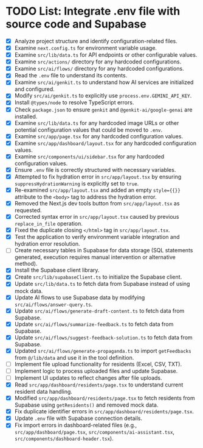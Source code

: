 # TODO List: Integrate .env file with source code and Supabase

- [x] Analyze project structure and identify configuration-related files.
- [x] Examine `next.config.ts` for environment variable usage.
- [x] Examine `src/lib/data.ts` for API endpoints or other configurable values.
- [x] Examine `src/actions/` directory for any hardcoded configurations.
- [x] Examine `src/ai/flows/` directory for any hardcoded configurations.
- [x] Read the `.env` file to understand its contents.
- [x] Examine `src/ai/genkit.ts` to understand how AI services are initialized and configured.
- [x] Modify `src/ai/genkit.ts` to explicitly use `process.env.GEMINI_API_KEY`.
- [x] Install `@types/node` to resolve TypeScript errors.
- [x] Check `package.json` to ensure `genkit` and `@genkit-ai/google-genai` are installed.
- [x] Examine `src/lib/data.ts` for any hardcoded image URLs or other potential configuration values that could be moved to `.env`.
- [x] Examine `src/app/page.tsx` for any hardcoded configuration values.
- [x] Examine `src/app/dashboard/layout.tsx` for any hardcoded configuration values.
- [x] Examine `src/components/ui/sidebar.tsx` for any hardcoded configuration values.
- [x] Ensure `.env` file is correctly structured with necessary variables.
- [x] Attempted to fix hydration error in `src/app/layout.tsx` by ensuring `suppressHydrationWarning` is explicitly set to `true`.
- [x] Re-examined `src/app/layout.tsx` and added an empty `style={{}}` attribute to the `<body>` tag to address the hydration error.
- [x] Removed the Next.js dev tools button from `src/app/layout.tsx` as requested.
- [x] Corrected syntax error in `src/app/layout.tsx` caused by previous `replace_in_file` operation.
- [x] Fixed the duplicate closing `</html>` tag in `src/app/layout.tsx`.
- [x] Test the application to verify environment variable integration and hydration error resolution.
- [ ] Create necessary tables in Supabase for data storage (SQL statements generated, execution requires manual intervention or alternative method).
- [x] Install the Supabase client library.
- [x] Create `src/lib/supabaseClient.ts` to initialize the Supabase client.
- [x] Update `src/lib/data.ts` to fetch data from Supabase instead of using mock data.
- [x] Update AI flows to use Supabase data by modifying `src/ai/flows/answer-query.ts`.
- [x] Update `src/ai/flows/generate-draft-content.ts` to fetch data from Supabase.
- [x] Update `src/ai/flows/summarize-feedback.ts` to fetch data from Supabase.
- [x] Update `src/ai/flows/suggest-feedback-solution.ts` to fetch data from Supabase.
- [x] Updated `src/ai/flows/generate-propaganda.ts` to import `getFeedbacks` from `@/lib/data` and use it in the tool definition.
- [ ] Implement file upload functionality for residents (Excel, CSV, TXT).
- [ ] Implement logic to process uploaded files and update Supabase.
- [ ] Implement UI updates to reflect changes after file uploads.
- [x] Read `src/app/dashboard/residents/page.tsx` to understand current resident data handling.
- [x] Modified `src/app/dashboard/residents/page.tsx` to fetch residents from Supabase using `getResidents()` and removed mock data.
- [x] Fix duplicate identifier errors in `src/app/dashboard/residents/page.tsx`.
- [x] Update `.env` file with Supabase connection details.
- [x] Fix import errors in dashboard-related files (e.g., `src/app/dashboard/page.tsx`, `src/components/ai-assistant.tsx`, `src/components/dashboard-header.tsx`).
